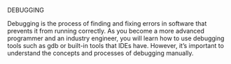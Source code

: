 DEBUGGING

Debugging is the process of finding and fixing errors in software that prevents
it from running correctly. As you become a more advanced programmer and an industry
engineer, you will learn how to use debugging tools such as gdb or built-in tools 
that IDEs have. However, it’s important to understand the concepts and processes of
debugging manually.
